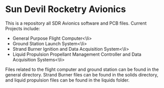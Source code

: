 <h1>Sun Devil Rocketry Avionics</h1>

This is a repository all SDR Avionics software and PCB files. Current Projects include:
<ul>
   <li>General Purpose Flight Computer<\li>
   <li>Ground Station Launch System<\li>
   <li>Strand Burner Ignition and Data Acquisition System<\li>
   <li>Liquid Propulsion Propellant Management Controller and Data Acquisition Systems<\li>
</ul>
     
Files related to the flight computer and ground station can be found in the general directory. Strand Burner files can be found in the solids directory, and liquid propulsion files can be found in the liquids folder.  
